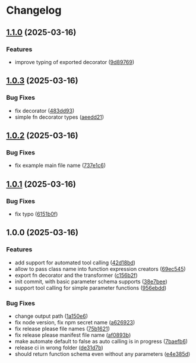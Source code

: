 # Changelog

## [1.1.0](https://github.com/chenhunghan/2schema/compare/2schema-v1.0.3...2schema-v1.1.0) (2025-03-16)


### Features

* improve typing of exported decorator ([9d89769](https://github.com/chenhunghan/2schema/commit/9d897696e1b173bfc92b0c45519c1ea8f6a69266))

## [1.0.3](https://github.com/chenhunghan/2schema/compare/2schema-v1.0.2...2schema-v1.0.3) (2025-03-16)


### Bug Fixes

* fix decorator ([483dd93](https://github.com/chenhunghan/2schema/commit/483dd9372a84a3ac9e95ceac3bb57c6beaa1f36e))
* simple fn decorator types ([aeedd21](https://github.com/chenhunghan/2schema/commit/aeedd21626db8883fff507f342c37ca11cd5f44a))

## [1.0.2](https://github.com/chenhunghan/2schema/compare/2schema-v1.0.1...2schema-v1.0.2) (2025-03-16)


### Bug Fixes

* fix example main file name ([737e1c6](https://github.com/chenhunghan/2schema/commit/737e1c6d6aed2f6f4b6986d4877a877740627ca1))

## [1.0.1](https://github.com/chenhunghan/2schema/compare/2schema-v1.0.0...2schema-v1.0.1) (2025-03-16)


### Bug Fixes

* fix typo ([6151b0f](https://github.com/chenhunghan/2schema/commit/6151b0f9c0a5db6e1e611903eb94b951db98a98b))

## 1.0.0 (2025-03-16)


### Features

* add support for automated tool calling ([42d18bd](https://github.com/chenhunghan/2schema/commit/42d18bd1ebf7f9590987a37b03c8af445780d4ba))
* allow to pass class name into function expression creators ([69ec545](https://github.com/chenhunghan/2schema/commit/69ec5457273a535006d816418a5a984c67026889))
* export fn decorator and the transformer ([c156b2f](https://github.com/chenhunghan/2schema/commit/c156b2f14599f6dee50477001393872bce447c77))
* init commit, with basic parameter schema supports ([38e7bee](https://github.com/chenhunghan/2schema/commit/38e7beeab12b76b312f5c14f01c7540f15258c5c))
* support tool calling for simple parameter functions ([956ebdd](https://github.com/chenhunghan/2schema/commit/956ebdd1a69019011128384447e6860bda2eb18d))


### Bug Fixes

* change output path ([1a150e6](https://github.com/chenhunghan/2schema/commit/1a150e6d7458e8b89689a267cb9fbb25d4eb2247))
* fix node version, fix npm secret name ([a626923](https://github.com/chenhunghan/2schema/commit/a626923fba5a63cf307e75b3cf52764c008b21b7))
* fix release please file names ([75b1621](https://github.com/chenhunghan/2schema/commit/75b162160da03cbaec5a213a34619009b13e823b))
* fix release please manifest file name ([af0893b](https://github.com/chenhunghan/2schema/commit/af0893bdb7f127354abef7c52d51ccc27715af3f))
* make automate default to false as auto calling is in progress ([7baefb6](https://github.com/chenhunghan/2schema/commit/7baefb60ab037a98febd89a63bc5bde5944cf1b9))
* release ci in wrong folder ([de31d7b](https://github.com/chenhunghan/2schema/commit/de31d7ba2b5ac9022dc57fbc8d38f90a02220ab3))
* should return function schema even without any parameters ([e4e385d](https://github.com/chenhunghan/2schema/commit/e4e385da4aa67d29e07e0e97b3a230a45adb2fb6))

